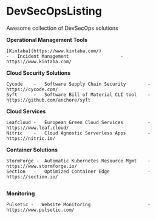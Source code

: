 # DevSecOpsListing
Awesome collection of DevSecOps solutions


**Operational Management Tools**
```
[Kintaba](https://www.kintaba.com/)   
-   Incident Management                   -    https://www.kintaba.com/
```
**Cloud Security Solutions**
```
Cycode    -   Software Supply Chain Security        -    https://cycode.com/
Syft      -   Software Bill of Material CLI tool    -    https://github.com/anchore/syft
```
**Cloud Services**
```
Leafcloud -   European Green Cloud Services         -    https://www.leaf.cloud/
Nitric    -   Cloud Agnostic Serverless Apps        -    https://nitric.io/

```

**Container Solutions**
```
StormForge -  Automatic Kubernetes Resource Mgmt    -    https://www.stormforge.io/
Section   -   Optimized Container Edge              -    https://section.io/


```
**Monitoring**
```
Pulsetic -   Website Monitoring                     -    https://www.pulsetic.com/

```
